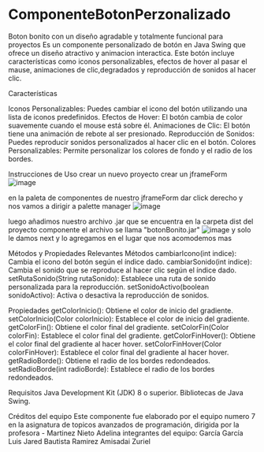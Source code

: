 # ComponenteBotonPerzonalizado
Boton bonito con un diseño agradable y totalmente funcional para proyectos 
Es un componente personalizado de botón en Java Swing que ofrece un diseño atractivo y animacion interactica. Este botón incluye características como iconos personalizables, efectos de hover al pasar el mause, animaciones de clic,degradados y reproducción de sonidos al hacer clic.

Características

Iconos Personalizables: Puedes cambiar el icono del botón utilizando una lista de iconos predefinidos.
Efectos de Hover: El botón cambia de color suavemente cuando el mouse está sobre él.
Animaciones de Clic: El botón tiene una animación de rebote al ser presionado.
Reproducción de Sonidos: Puedes reproducir sonidos personalizados al hacer clic en el botón.
Colores Personalizables: Permite personalizar los colores de fondo y el radio de los bordes.

Instrucciones de Uso
crear un nuevo proyecto 
crear un jframeForm 
![image](https://github.com/user-attachments/assets/5e52a423-26a5-4f94-a1e2-6b737d267c5a)

en la paleta de componentes de nuestro jframeForm dar click derecho y nos vamos a dirigir a palette manager
![image](https://github.com/user-attachments/assets/ea231479-a1b8-4865-9fe5-a9bb006df226)

luego añadimos nuestro archivo .jar que se encuentra en la carpeta dist del proyecto componente el archivo se llama "botonBonito.jar"
![image](https://github.com/user-attachments/assets/c0ae2329-152e-436f-bb82-fe11b7a8e600) y solo le damos next y lo agregamos en el lugar que nos acomodemos mas

Métodos y Propiedades Relevantes
Métodos
cambiarIcono(int indice): Cambia el icono del botón según el índice dado.
cambiarSonido(int indice): Cambia el sonido que se reproduce al hacer clic según el índice dado.
setRutaSonido(String rutaSonido): Establece una ruta de sonido personalizada para la reproducción.
setSonidoActivo(boolean sonidoActivo): Activa o desactiva la reproducción de sonidos.


Propiedades
getColorInicio(): Obtiene el color de inicio del gradiente.
setColorInicio(Color colorInicio): Establece el color de inicio del gradiente.
getColorFin(): Obtiene el color final del gradiente.
setColorFin(Color colorFin): Establece el color final del gradiente.
getColorFinHover(): Obtiene el color final del gradiente al hacer hover.
setColorFinHover(Color colorFinHover): Establece el color final del gradiente al hacer hover.
getRadioBorde(): Obtiene el radio de los bordes redondeados.
setRadioBorde(int radioBorde): Establece el radio de los bordes redondeados.


Requisitos
Java Development Kit (JDK) 8 o superior.
Bibliotecas de Java Swing.


Créditos del equipo
Este componente fue elaborado por el equipo numero 7
en la asignatura de topicos avanzados de programación, dirigida por la profesora - Martinez Nieto Adelina
integrantes del equipo:
García García Luis Jared
Bautista Ramirez Amisadai Zuriel 






